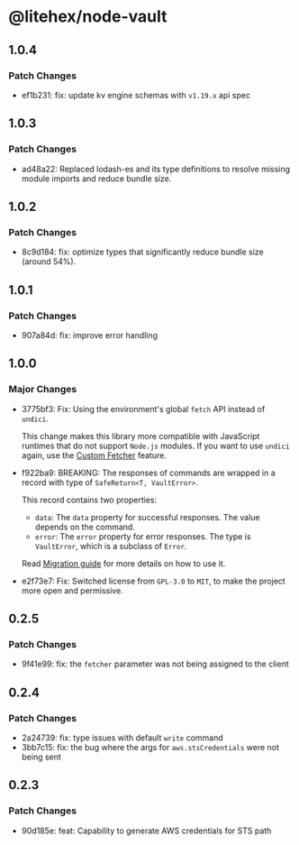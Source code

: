 # @litehex/node-vault

## 1.0.4

### Patch Changes

- ef1b231: fix: update kv engine schemas with `v1.19.x` api spec

## 1.0.3

### Patch Changes

- ad48a22: Replaced lodash-es and its type definitions to resolve missing module imports and reduce bundle size.

## 1.0.2

### Patch Changes

- 8c9d184: fix: optimize types that significantly reduce bundle size (around 54%).

## 1.0.1

### Patch Changes

- 907a84d: fix: improve error handling

## 1.0.0

### Major Changes

- 3775bf3: Fix: Using the environment's global `fetch` API instead of `undici`.

  This change makes this library more compatible with JavaScript runtimes that do not support `Node.js` modules. If you want to use `undici` again, use the [Custom Fetcher](https://github.com/shahradelahi/node-vault/wiki/Usage#custom-fetcher) feature.

- f922ba9: BREAKING: The responses of commands are wrapped in a record with type of `SafeReturn<T, VaultError>`.

  This record contains two properties:

  - `data`: The `data` property for successful responses. The value depends on the command.
  - `error`: The `error` property for error responses. The type is `VaultError`, which is a subclass of `Error`.

  Read [Migration guide](https://github.com/shahradelahi/node-vault/wiki/Migration) for more details on how to use it.

- e2f73e7: Fix: Switched license from `GPL-3.0` to `MIT`, to make the project more open and permissive.

## 0.2.5

### Patch Changes

- 9f41e99: fix: the `fetcher` parameter was not being assigned to the client

## 0.2.4

### Patch Changes

- 2a24739: fix: type issues with default `write` command
- 3bb7c15: fix: the bug where the args for `aws.stsCredentials` were not being sent

## 0.2.3

### Patch Changes

- 90d185e: feat: Capability to generate AWS credentials for STS path

